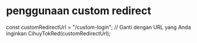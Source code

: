 
# penggunaan custom redirect
const customRedirectUrl = "/custom-login"; // Ganti dengan URL yang Anda inginkan
CihuyTokRed(customRedirectUrl);
